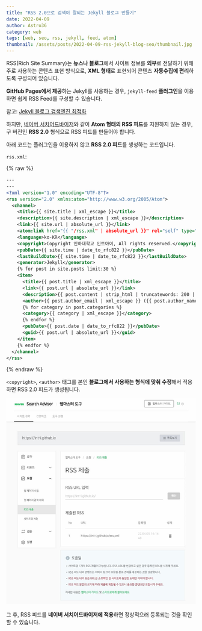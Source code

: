 ```yaml
---
title: "RSS 2.0으로 검색이 잘되는 Jekyll 블로그 만들기"
date: 2022-04-09
author: Astro36
category: web
tags: [web, seo, rss, jekyll, feed, atom]
thumbnail: /assets/posts/2022-04-09-rss-jekyll-blog-seo/thumbnail.jpg
---
```


RSS(Rich Site Summary)는 **뉴스나 블로그**에서 사이트 정보를 **외부**로 전달하기 위해 주로 사용하는 콘텐츠 표현 방식으로, **XML 형태**로 표현되어 콘텐츠 **자동수집에 편리**하도록 구성되어 있습니다.

**GitHub Pages에서 제공**하는 Jekyll를 사용하는 경우, `jekyll-feed` **플러그인**을 이용하면 쉽게 RSS Feed를 구성할 수 있습니다.

참고: [Jekyll 블로그 검색엔진 최적화](https://int-i.github.io/web/2020-03-28/jeykyll-seo/)

하지만, [네이버 서치어드바이저](https://searchadvisor.naver.com/)와 같이 **Atom 형태의 RSS 피드**를 지원하지 않는 경우, 구 버전인 **RSS 2.0** 형식으로 RSS 피드를 만들어야 합니다.

아래 코드는 플러그인을 이용하지 않고 **RSS 2.0 피드**를 생성하는 코드입니다.

`rss.xml`:

{% raw %}
```xml
---
---
<?xml version="1.0" encoding="UTF-8"?>
<rss version="2.0" xmlns:atom="http://www.w3.org/2005/Atom">
  <channel>
    <title>{{ site.title | xml_escape }}</title>
    <description>{{ site.description | xml_escape }}</description>
    <link>{{ site.url | absolute_url }}</link>
    <atom:link href="{{ "/rss.xml" | absolute_url }}" rel="self" type="application/rss+xml" />
    <language>ko-KR</language>
    <copyright>Copyright 인하대학교 인트아이, All rights reserved.</copyright>
    <pubDate>{{ site.time | date_to_rfc822 }}</pubDate>
    <lastBuildDate>{{ site.time | date_to_rfc822 }}</lastBuildDate>
    <generator>Jekyll</generator>
    {% for post in site.posts limit:30 %}
    <item>
      <title>{{ post.title | xml_escape }}</title>
      <link>{{ post.url | absolute_url }}</link>
      <description>{{ post.content | strip_html | truncatewords: 200 | xml_escape }}</description>
      <author>{{ post.author_email | xml_escape }} ({{ post.author_name | xml_escape }})</author>
      {% for category in post.categories %}
      <category>{{ category | xml_escape }}</category>
      {% endfor %}
      <pubDate>{{ post.date | date_to_rfc822 }}</pubDate>
      <guid>{{ post.url | absolute_url }}</guid>
    </item>
    {% endfor %}
  </channel>
</rss>
```
{% endraw %}

`<copyright>`, `<author>` 태그를 본인 **블로그에서 사용하는 형식에 맞춰 수정**해서 적용하면 RSS 2.0 피드가 생성됩니다.

![Naver SearchAdvisor Screenshot](/assets/posts/2022-04-09-rss-jekyll-blog-seo/searchadvisor.jpg)

그 후, RSS 피드를 **네이버 서치어드바이저에 적용**하면 정상적으러 등록되는 것을 확인할 수 있습니다.
